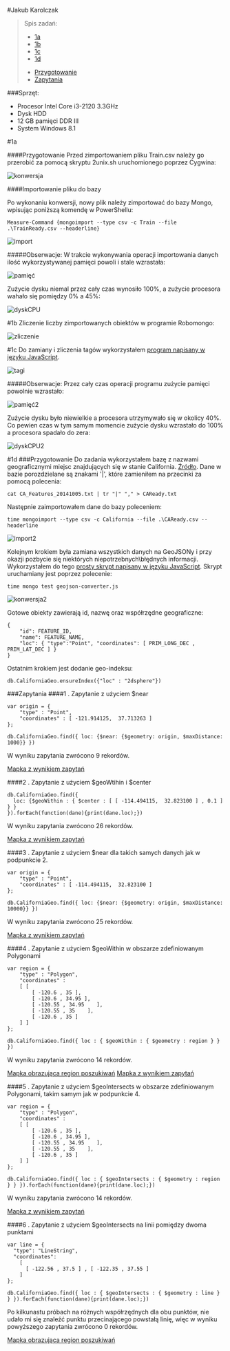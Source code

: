#Jakub Karolczak

> Spis zadań:
> * [1a](#1a)
> * [1b](#1b)
> * [1c](#1c)
> * [1d](#1d)
>  - [Przygotowanie](#przygotowanie-1)
>  - [Zapytania](#zapytania)

###Sprzęt:
* Procesor Intel Core i3-2120 3.3GHz
* Dysk HDD
* 12 GB pamięci DDR III
* System Windows 8.1

#1a

####Przygotowanie
Przed zimportowaniem pliku Train.csv należy go przerobić za pomocą skryptu 2unix.sh uruchomionego poprzez Cygwina:

![konwersja](http://i.imgur.com/kBUl4oI.png)

####Importowanie pliku do bazy

Po wykonaniu konwersji, nowy plik należy zimportować do bazy Mongo, wpisując poniższą komendę w PowerShellu:

```Measure-Command {mongoimport --type csv -c Train --file .\TrainReady.csv --headerline}```

![import](http://i.imgur.com/uxscsgf.png)

#####Obserwacje:
W trakcie wykonywania operacji importowania danych ilość wykorzystywanej pamięci powoli i stale wzrastała:

![pamięć](http://i.imgur.com/7wlBKDK.png)

Zużycie dysku niemal przez cały czas wynosiło 100%, a zużycie procesora wahało się pomiędzy 0% a 45%:

![dyskCPU](http://i.imgur.com/aHgnFhd.png)

#1b
Zliczenie liczby zimportowanych obiektów w programie Robomongo:

![zliczenie](http://i.imgur.com/X838ehR.png)

#1c
Do zamiany i zliczenia tagów wykorzystałem [program napisany w języku JavaScript](https://github.com/Taureli/NoSQL1/blob/master/1c/tags.js).

![tagi](http://i.imgur.com/94szLaX.png)

#####Obserwacje:
Przez cały czas operacji programu zużycie pamięci powolnie wzrastało:

![pamięć2](http://i.imgur.com/xMBq535.png)

Zużycie dysku było niewielkie a procesora utrzymywało się w okolicy 40%. Co pewien czas w tym samym momencie zużycie dysku wzrastało do 100% a procesora spadało do zera:

![dyskCPU2](http://i.imgur.com/Ao41fLh.png)

#1d
###Przygotowanie
Do zadania wykorzystałem bazę z nazwami geograficznymi miejsc znajdujących się w stanie California. [Źródło](http://geonames.usgs.gov/domestic/download_data.htm).
Dane w bazie porozdzielane są znakami '|', które zamieniłem na przecinki za pomocą polecenia:

```cat CA_Features_20141005.txt | tr "|" "," > CAReady.txt```

Następnie zaimportowałem dane do bazy poleceniem:

```time mongoimport --type csv -c California --file .\CAReady.csv --headerline```

![import2](http://i.imgur.com/c50mNUp.png)

Kolejnym krokiem była zamiana wszystkich danych na GeoJSONy i przy okazji pozbycie się niektórych niepotrzebnych\błędnych informacji. Wykorzystałem do tego [prosty skrypt napisany w języku JavaScript](https://github.com/Taureli/NoSQL1/blob/master/1d/geojson-convert.js).
Skrypt uruchamiany jest poprzez polecenie:

```time mongo test geojson-converter.js```

![konwersja2](http://i.imgur.com/wcnPRs9.png)

Gotowe obiekty zawierają id, nazwę oraz współrzędne geograficzne:

```
{
    "id": FEATURE_ID,
    "name": FEATURE_NAME,
    "loc": { "type":"Point", "coordinates": [ PRIM_LONG_DEC , PRIM_LAT_DEC ] }
}
```

Ostatnim krokiem jest dodanie geo-indeksu:

```db.CaliforniaGeo.ensureIndex({"loc" : "2dsphere"})```

###Zapytania
####1 . Zapytanie z użyciem $near

```
var origin = { 
    "type" : "Point", 
    "coordinates" : [ -121.914125,  37.713263 ] 
};

db.CaliforniaGeo.find({ loc: {$near: {$geometry: origin, $maxDistance: 1000}} })
```

W wyniku zapytania zwrócono 9 rekordów.

[Mapka z wynikiem zapytań](https://github.com/Taureli/NoSQL1/blob/master/Zadanie1/1d/geojsons/1near.geojson)

####2 . Zapytanie z użyciem $geoWtihin i $center

```
db.CaliforniaGeo.find({
  loc: {$geoWithin : { $center : [ [ -114.494115,  32.823100 ] , 0.1 ] } } 
}).forEach(function(dane){print(dane.loc);})
```

W wyniku zapytania zwrócono 26 rekordów.

[Mapka z wynikiem zapytań](https://github.com/Taureli/NoSQL1/blob/master/Zadanie1/1d/geojsons/2geowithin.geojson)

####3 . Zapytanie z użyciem $near dla takich samych danych jak w podpunkcie 2.

```
var origin = { 
    "type" : "Point", 
    "coordinates" : [ -114.494115,  32.823100 ] 
};

db.CaliforniaGeo.find({ loc: {$near: {$geometry: origin, $maxDistance: 10000}} })
```

W wyniku zapytania zwrócono 25 rekordów.

[Mapka z wynikiem zapytań](https://github.com/Taureli/NoSQL1/blob/master/Zadanie1/1d/geojsons/3near.geojson)

####4 . Zapytanie z użyciem $geoWithin w obszarze zdefiniowanym Polygonami

```
var region = { 
    "type" : "Polygon", 
    "coordinates" : 
    [ [ 
        [ -120.6 , 35 ], 
        [ -120.6 , 34.95 ], 
        [ -120.55 , 34.95    ], 
        [ -120.55 , 35    ], 
        [ -120.6 , 35 ] 
    ] ]
};

db.CaliforniaGeo.find({ loc : { $geoWithin : { $geometry : region } } })
```

W wyniku zapytania zwrócono 14 rekordów.

[Mapka obrazująca region poszukiwań](https://github.com/Taureli/NoSQL1/blob/master/Zadanie1/1d/geojsons/4region.geojson)
[Mapka z wynikiem zapytań](https://github.com/Taureli/NoSQL1/blob/master/Zadanie1/1d/geojsons/4geowithin.geojson)

####5 . Zapytanie z użyciem $geoIntersects w obszarze zdefiniowanym Polygonami, takim samym jak w podpunkcie 4.

```
var region = { 
    "type" : "Polygon", 
    "coordinates" : 
    [ [ 
        [ -120.6 , 35 ], 
        [ -120.6 , 34.95 ], 
        [ -120.55 , 34.95    ], 
        [ -120.55 , 35    ], 
        [ -120.6 , 35 ] 
    ] ]
};

db.CaliforniaGeo.find({ loc : { $geoIntersects : { $geometry : region } } }).forEach(function(dane){print(dane.loc);})
```

W wyniku zapytania zwrócono 14 rekordów.

[Mapka z wynikiem zapytań](https://github.com/Taureli/NoSQL1/blob/master/Zadanie1/1d/geojsons/5geointersects.geojson)

####6 . Zapytanie z użyciem $geoIntersects na linii pomiędzy dwoma punktami

```
var line = { 
  "type": "LineString", 
  "coordinates": 
    [
      [ -122.56 , 37.5 ] , [ -122.35 , 37.55 ]
    ]
};

db.CaliforniaGeo.find({ loc : { $geoIntersects : { $geometry : line } } }).forEach(function(dane){print(dane.loc);})
```

Po kilkunastu próbach na różnych współrzędnych dla obu punktów, nie udało mi się znaleźć punktu przecinającego powstałą linię, więc w wyniku powyższego zapytania zwrócono 0 rekordów.

[Mapka obrazująca region poszukiwań](https://github.com/Taureli/NoSQL1/blob/master/Zadanie1/1d/geojsons/6line.geojson)
